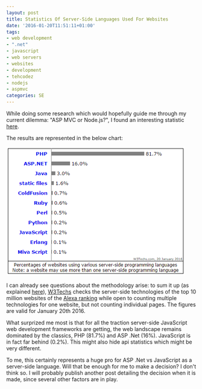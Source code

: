 ```yaml
---
layout: post
title: Statistics Of Server-Side Languages Used For Websites
date: '2016-01-20T11:51:11+01:00'
tags:
- web development
- ".net"
- javascript
- web servers
- websites
- development
- tehcodez
- nodejs
- aspmvc
categories: SE
---
```

While doing some research which would hopefully guide me through my current dilemma: "ASP MVC or Node.js?", I found an interesting statistic [here](http://w3techs.com/technologies/overview/programming_language/all).

The results are represented in the below chart:

![](/images/ServerStats/stats.png)

I can already see questions about the methodology arise: to sum it up (as explained [here](http://w3techs.com/technologies)), [W3Techs](http://w3techs.com/) checks the server-side technologies of the top 10 million websites of the [Alexa ranking](http://www.alexa.com/topsites) while open to counting multiple technologies for one website, but not counting individual pages. The figures are valid for January 20th 2016.

What surprized me most is that for all the traction server-side JavaScript web development frameworks are getting, the web landscape remains dominated by the classics, PHP (81.7%) and ASP .Net (16%). JavaScript is in fact far behind (0.2%).
This might also hide api statistics which might be very different.

To me, this certainly represents a huge pro for ASP .Net vs JavaScript as a server-side language. Will that be enough for me to make a decision? I don't think so. I will probably publish another post detailing the decision when it is made, since several other factors are in play.

